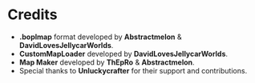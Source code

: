 # Credits

- **.boplmap** format developed by **Abstractmelon** & **DavidLovesJellycarWorlds**.
- **CustomMapLoader** developed by **DavidLovesJellycarWorlds**.
- **Map Maker** developed by **__ThEpRo__** & **Abstractmelon**.
- Special thanks to **Unluckycrafter** for their support and contributions.
